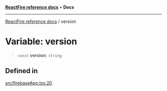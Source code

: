[**ReactFire reference docs**](../README.md) • **Docs**

***

[ReactFire reference docs](../README.md) / version

# Variable: version

> `const` **version**: `string`

## Defined in

[src/firebaseApp.tsx:20](https://github.com/Synapski/reactfire/blob/main/src/firebaseApp.tsx#L20)
